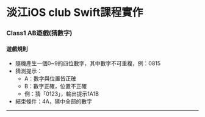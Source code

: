 # 淡江iOS club Swift課程實作
### Class1 AB遊戲(猜數字)
#### 遊戲規則
* 隨機產生一個0~9的四位數字，其中數字不可重複，例：0815
* 猜測提示：
  * A：數字與位置皆正確
  * B：數字正確，位置不正確
  * 例：猜「0123」，輸出提示1A1B
* 結束條件：4A，猜中全部的數字
-----
